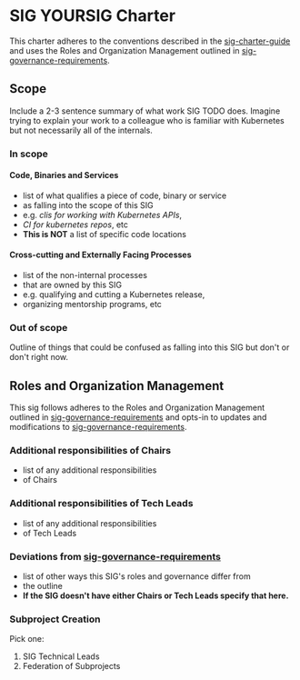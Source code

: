 # SIG YOURSIG Charter

This charter adheres to the conventions described in the [sig-charter-guide] and uses
the Roles and Organization Management outlined in [sig-governance-requirements].

## Scope

Include a 2-3 sentence summary of what work SIG TODO does. Imagine trying to
explain your work to a colleague who is familiar with Kubernetes but not
necessarily all of the internals.

### In scope

#### Code, Binaries and Services

- list of what qualifies a piece of code, binary or service
- as falling into the scope of this SIG
- e.g. _clis for working with Kubernetes APIs_,
- _CI for kubernetes repos_, etc
- **This is NOT** a list of specific code locations

#### Cross-cutting and Externally Facing Processes

- list of the non-internal processes
- that are owned by this SIG
- e.g. qualifying and cutting a Kubernetes release,
- organizing mentorship programs, etc

### Out of scope

Outline of things that could be confused as falling into this SIG but don't or don't right now.

## Roles and Organization Management

This sig follows adheres to the Roles and Organization Management outlined in [sig-governance-requirements]
and opts-in to updates and modifications to [sig-governance-requirements].

### Additional responsibilities of Chairs

- list of any additional responsibilities
- of Chairs

### Additional responsibilities of Tech Leads

- list of any additional responsibilities
- of Tech Leads

### Deviations from [sig-governance-requirements]

- list of other ways this SIG's roles and governance differ from
- the outline
- **If the SIG doesn't have either Chairs or Tech Leads specify that here.**

### Subproject Creation

Pick one:

1. SIG Technical Leads
2. Federation of Subprojects

[sig-charter-guide]: sig-charter-guide.md
[sig-governance-requirements]: sig-governance-requirements.md
